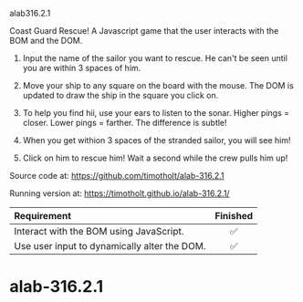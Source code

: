 alab316.2.1

Coast Guard Rescue!
A Javascript game that the user interacts with the BOM and the DOM.

1. Input the name of the sailor you want to rescue.  He can't be seen
until you are within 3 spaces of him.

2. Move your ship to any square on the board with the mouse.  The DOM is
updated to draw the ship in the square you click on.

3. To help you find hii, use your ears to listen to the sonar.  Higher pings = closer. Lower pings = farther.  The difference is subtle!

4. When you get withion 3 spaces of the stranded sailor, you will see him!

5. Click on him to rescue him! Wait a second while the crew pulls him up!

Source code at: https://github.com/timotholt/alab-316.2.1

Running version at: https://timotholt.github.io/alab-316.2.1/

| Requirement | Finished |
| :--- | :---: |
|Interact with the BOM using JavaScript.|✅|
|Use user input to dynamically alter the DOM. |✅|
# alab-316.2.1
